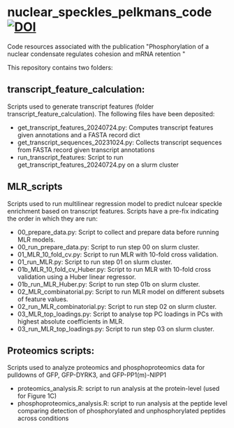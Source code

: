 # nuclear_speckles_pelkmans_code [![DOI](https://zenodo.org/badge/DOI/10.5281/zenodo.14082902.svg)](https://doi.org/10.5281/zenodo.14082902)
Code resources associated with the publication "Phosphorylation of a nuclear condensate regulates cohesion and mRNA retention "

This repository contains two folders:

## transcript_feature_calculation:
Scripts used to generate transcript features (folder transcript_feature_calculation). The following files have been deposited:
  - get_transcript_features_20240724.py: Computes transcript features given annotations and a FASTA record dict
  - get_transcript_sequences_20231024.py: Collects transcript sequences from FASTA record given transcript annotations
  - run_transcript_features: Script to run get_transcript_features_20240724.py on a slurm cluster

## MLR_scripts
Scripts used to run multilinear regression model to predict nulcear speckle enrichment based on transcript features. Scripts have a pre-fix indicating the order in which they are run:
  
  - 00_prepare_data.py: Script to collect and prepare data before running MLR models.
  - 00_run_prepare_data.py: Script to run step 00 on slurm cluster.
  - 01_MLR_10_fold_cv.py: Script to run MLR with 10-fold cross validation. 
  - 01_run_MLR.py: Script to run step 01 on slurm cluster.
  - 01b_MLR_10_fold_cv_Huber.py: Script to run MLR with 10-fold cross validation using a Huber linear regressor. 
  - 01b_run_MLR_Huber.py: Script to run step 01b on slurm cluster.
  - 02_MLR_combinatorial.py: Script to run MLR model on different subsets of feature values.
  - 02_run_MLR_combinatorial.py: Script to run step 02 on slurm cluster.
  - 03_MLR_top_loadings.py: Script to analyse top PC loadings in PCs with highest absolute coefficients in MLR.
  - 03_run_MLR_top_loadings.py: Script to run step 03 on slurm cluster.

## Proteomics scripts:
Scripts used to analyze proteomics and phosphoproteomics data for pulldowns of GFP, GFP-DYRK3, and GFP-PP1(m)-NIPP1
  - proteomics_analysis.R: script to run analysis at the protein-level (used for Figure 1C)
  - phosphoproteomics_analysis.R: script to run analysis at the peptide level comparing detection of phosphorylated and unphosphorylated peptides across conditions
